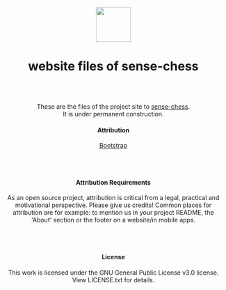 <p align="center">
  <img src="https://raw.githubusercontent.com/sense-chess/artwork/master/sense-chess.png" width=80><br>
</p>
<h1 align="center">website files of sense-chess</h1>
<br>
<br>
<p align="center">
  These are the files of the project site to <a href="https://sense-chess.de">sense-chess</a>.
  <br>
  It is under permanent construction.
  <br>
</p>  
<h4 align="center">Attribution</h4>
<p align="center">
  <a href="https://getbootstrap.com/">Bootstrap</a>
</p>
<br><br>
<h4 align="center">Attribution Requirements</h4>
<p align="center">As an open source project, attribution is critical from a legal, practical and motivational perspective. Please give us credits! Common places for attribution are for example: to mention us in your project README, the 'About' section or the footer on a website/in mobile apps. </p>
<br><br>
<h4 align="center">License</h4>
<p align="center">This work is licensed under the GNU General Public License v3.0 license. View LICENSE.txt for details.</p>
